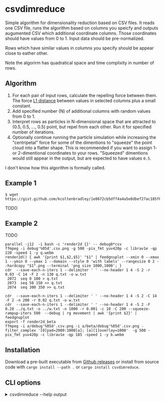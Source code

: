 # csvdimreduce

Simple algorithm for dimensionality reduction based on CSV files. It reads one CSV file, runs the algorithm based on columns you speicfy and outputs augumented CSV which additional coordinate columns. Those coordinates should have values from 0 to 1. Input data should be pre-normalized.

Rows which have similar values in columns you specify should be appear close to eather other.

Note the algorirm has quadratical space and time complixity in number of rows.

## Algorithm

1. For each pair of input rows, calculate the repelling force between them. The force [L1 distance](https://en.wikipedia.org/wiki/Taxicab_geometry) between values in selected columns plus a small constant.
2. Add specified number (N) of additional columns with random values from 0 to 1.
3. Interpret rows as particles in N-dimensional space that are attracted to (0.5, 0.5, ..., 0.5) point, but repel from each other. Run it for specified number of iterations.
4. Optionally continue running the particle simulation while increasing the "centripetal" force for some of the dimentions to "squeeze" the point cloud into a flatter shape. This is recommended if you want to assign 1- or 2-dimentional coordinates to your rows. "Squeezed" dimentions would still appear in the output, but are expected to have values `0.5`.

I don't know how this algorithm is formally called.


## Example 1

```
$ wget https://gist.github.com/kcoltenbradley/1e8672cb5dff4a4a5e8dbef27ac185f6/raw/9a311a88d5aabdfddd4c9f0d1316612ec33d3d5e/cereal.csv
```

TODO

## Example 2

TODO


```
parallel -j12  -i bash -c 'render2d {}' -- debug0*csv
ffmpeg -i debug'%05d'.csv.png -g 500 -pix_fmt yuv420p -c librav1e -qp 220 -speed 1 -y q.webm
render2d() { awk '{print $1,$2,$5}' "$1" | feedgnuplot --xmin 0 --xmax 1 --ymin 0 --ymax 1 --domain --style 0 'with labels' --rangesize 0 2 --hardcopy "$1".png --terminal 'png size 1000,1000'; }
cdr  --save-each-n-iters 1 --delimiter ' ' --no-header 1 4 -S 2 -r 0.03 -C 14 -F 2 -n 130 q.txt -o w.txt
 2072  seq 0 100 > q.txt
 2073  seq 50 150 >> q.txt
 2074  seq 300 350 >> q.txt

cdr  --save-each-n-iters 1 --delimiter ' ' --no-header 1 4 -S 2 -C 14 -F 2 -n 200 -r 0.02 q.txt -o w.txt
cdr  --save-each-n-iters 1 --delimiter ' ' --no-header 1 4 -S 2 -F 0.28 ../q.txt -o ../w.txt -n 1000 -r 0.001 -c 10 -C 200 --squeeze-rampup-iters 500  --debug | rg movement | awk '{print $2}' | feedgnuplot
export -f render2d_beta
ffmpeg -i a/debug'%05d'.csv.png -i a/beta/debug'%05d'.csv.png -filter_complex '[0]pad=2000:1000[a]; [a][1]overlay=1000'  -g 500 -pix_fmt yuv420p -c librav1e -qp 185 -speed 1 -y b.webm
```


## Installation

Download a pre-built executable from [Github releases](https://github.com/vi/csvdimreduce/releases) or install from source code with `cargo install --path .`  or `cargo install csvdimreduce`.

## CLI options

<details><summary> csvdimreduce --help output</summary>

```
csvdimreduce

ARGS:
    <columns>
      List of columns to use as coordinates. First column is number 1. Parsing support ranges with steps like 3,4,10:5:100.
      See `number_range` Rust crate for details.
      Use `xsv headers your_file.csv` to find out column numbers.

    <n_out_coords>
      Number of output coordinates (new fields in CSV containing computed values)

      This includes temporary coordinates used for squeezing (-S).

    [path]
      Input csv file. Use stdin if absent.

OPTIONS:
    --save-each-n-iters <n>

    --no-header
      First line of the CSV is not headers

    --delimiter <delimiter>
      Field delimiter in CSV files. Comma by default.

    --record-delimiter <delimiter>
      Override line delimiter in CSV files.

    -o, --output <path>
      Save file there instead of stdout

    --random-seed <seed>
      Initial particle positions

    -w, --weight <column_number>
      Use this column as weights

    -n, --n-iters <n>
      Basic number of iterations. Default is 100.
      Note that complexity of each iteration is quadratic of number of lines in CSV.

    -r, --rate <rate>
      Initial rate of change i.e. distance the fastest particle travels per iteration.
      Default is 0.01.

    --inertia-multiplier <x>
      Apply each movement multiplpe times, decaying it by this factor. Default is 0.9.

    -R, --final-rate <final_decay>
      Ramp down rate of change to this value at the end.

    -c, --central-force <f>
      Attract particles' coordinates to 0.5 with this strenght (relative to average inter-particle forces).

    -F, --same-particle-force <f>
      Additional repelling force between particles (even those with the same parameters). Default is 0.2

    -S, --retain_coords_from_squeezing <n>
      After doing usual iterations, perform additional steps to \"flatten\" the shape into fewer dimension count (squeeze phase).
      Specified number of coodinaes are retained. For others, the `-c` central force is crancked up to `-C`, so they
      (should) become flat \"0.5\" in the end.
      This produces better results compared to just having that number of coordinates from the beginning.

    --squeeze-rampup-rate <rate>
      Use this `-r` rate when doing the squeeze phase.

    --squeeze-rampup-iters <n>
      User this number of iterations of the first phase of squeezing phase.
      This applies to each squeezed dimension sequentially.

    -C, --squeeze-final-force <f>
      This this central force for the squeezed dimensions.
      The force is gradually increased from `-C` to this value during the rampup phase.

    --squeeze-final-initial-rate <rate>
      Override `-r` rate for the second phase of squeezing. It decays with `-d` each iteration.

    --squeeze-final-iters <n>
      Number of iterations of the second phase of squeezeing (where central force no longer changes, just to increase precision)

    --warmup-iterations <n>
      Gradually increase rate from zero during this number of iterations. Defaults to 10.

    --debug
      Print various values, including algorithm parameter values

    -h, --help
      Prints help information.


```
</details>
